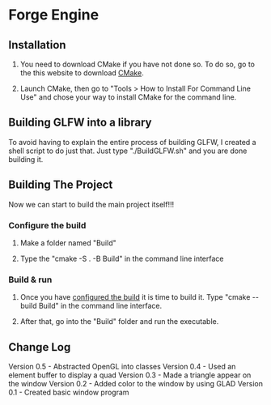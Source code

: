 # Forge Engine


## Installation

1. You need to download CMake if you have not done so. To do so, go to the this website to download [CMake](https://cmake.org/download/).

2. Launch CMake, then go to "Tools > How to Install For Command Line Use" and chose your way to install CMake for the command line.

## Building GLFW into a library

To avoid having to explain the entire process of building GLFW, I created a shell script to do just that. Just type "./BuildGLFW.sh" and you are done building it.

## Building The Project

Now we can start to build the main project itself!!!

### Configure the build

1. Make a folder named "Build"

2. Type the "cmake -S . -B Build" in the command line interface

### Build & run

1. Once you have [configured the build](###configure-the-build) it is time to build it. Type "cmake --build Build" in the command line interface.

2. After that, go into the "Build" folder and run the executable.

## Change Log

Version 0.5 - Abstracted OpenGL into classes
Version 0.4 - Used an element buffer to display a quad
Version 0.3 - Made a triangle appear on the window
Version 0.2 - Added color to the window by using GLAD
Version 0.1 - Created basic window program
